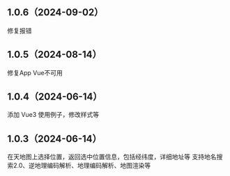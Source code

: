 ## 1.0.6（2024-09-02）
修复报错
## 1.0.5（2024-08-14）
修复App Vue不可用
## 1.0.4（2024-06-14）
添加 Vue3 使用例子，修改样式等
## 1.0.3（2024-06-14）
在天地图上选择位置，返回选中位置信息，包括经纬度，详细地址等
支持地名搜索2.0、逆地理编码解析、地理编码解析、地图渲染等
